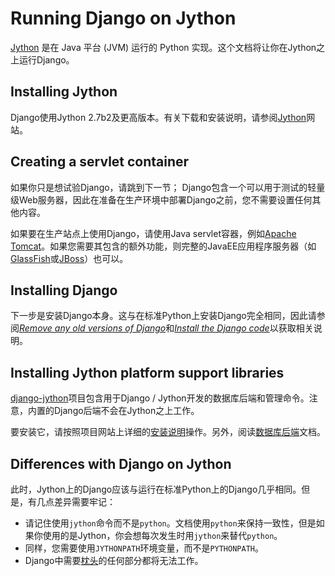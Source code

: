 

# Running Django on Jython

[Jython](http://www.jython.org/) 是在 Java 平台 (JVM) 运行的 Python 实现。这个文档将让你在Jython之上运行Django。

## Installing Jython

Django使用Jython 2.7b2及更高版本。有关下载和安装说明，请参阅[Jython](http://www.jython.org/)网站。

## Creating a servlet container

如果你只是想试验Django，请跳到下一节； Django包含一个可以用于测试的轻量级Web服务器，因此在准备在生产环境中部署Django之前，您不需要设置任何其他内容。

如果要在生产站点上使用Django，请使用Java servlet容器，例如[Apache Tomcat](http://tomcat.apache.org/)。如果您需要其包含的额外功能，则完整的JavaEE应用程序服务器（如[GlassFish](https://glassfish.java.net/)或[JBoss](http://www.jboss.org/)）也可以。

## Installing Django

下一步是安装Django本身。这与在标准Python上安装Django完全相同，因此请参阅[_Remove any old versions of Django_](../topics/install.html#removing-old-versions-of-django)和[_Install the Django code_](../topics/install.html#install-django-code)以获取相关说明。

## Installing Jython platform support libraries

[django-jython](http://code.google.com/p/django-jython/)项目包含用于Django / Jython开发的数据库后端和管理命令。注意，内置的Django后端不会在Jython之上工作。

要安装它，请按照项目网站上详细的[安装说明](https://pythonhosted.org/django-jython/quickstart.html#install)操作。另外，阅读[数据库后端](https://pythonhosted.org/django-jython/database-backends.html)文档。

## Differences with Django on Jython

此时，Jython上的Django应该与运行在标准Python上的Django几乎相同。但是，有几点差异需要牢记：

*   请记住使用`jython`命令而不是`python`。文档使用`python`来保持一致性，但是如果你使用的是Jython，你会想每次发生时用`jython`来替代`python`。
*   同样，您需要使用`JYTHONPATH`环境变量，而不是`PYTHONPATH`。
*   Django中需要[枕头](http://pillow.readthedocs.org/en/latest/)的任何部分都将无法工作。

